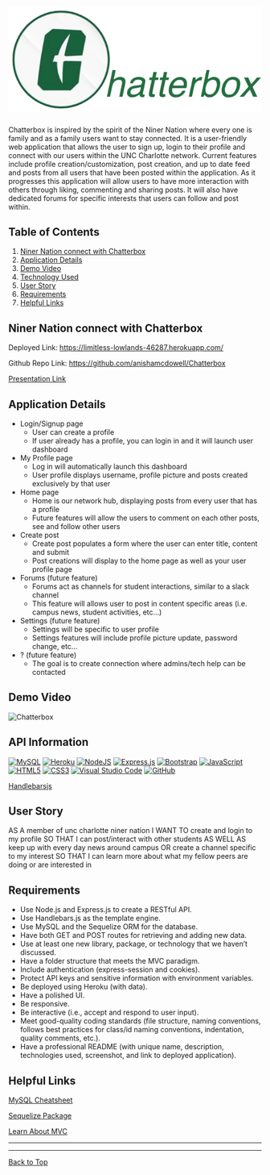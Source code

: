 # ![Chatterbox](./public/images/CB-Logo-Transparent.png)

Chatterbox is inspired by the spirit of the Niner Nation where every one is family and as a family users want to stay connected. It is a user-friendly web application that allows the user to sign up, login to their profile and connect with our users within the UNC Charlotte network. Current features include profile creation/customization, post creation, and up to date feed and posts from all users that have been posted within the application. As it progresses this application will allow users to have more interaction with others through liking, commenting and sharing posts. It will also have dedicated forums for specific interests that users can follow and post within.

## Table of Contents

1. [Niner Nation connect with Chatterbox](##Niner-Nation-connect-with-Chatterbox)
2. [Application Details](##Application-Details)
3. [Demo Video](##Demo-Video)
4. [Technology Used](##Technology-Used)
5. [User Story](##User-Story)
6. [Requirements](##Requirements)
7. [Helpful Links](##Helpful-Links)

## Niner Nation connect with Chatterbox

Deployed Link: https://limitless-lowlands-46287.herokuapp.com/

Github Repo Link: https://github.com/anishamcdowell/Chatterbox

[Presentation Link](https://docs.google.com/presentation/d/15AaflwgBKT68htXi4fWJSlawAU44nizu8HGPJCIo6xE/edit?usp=sharing)

## Application Details

- Login/Signup page
  - User can create a profile
  - If user already has a profile, you can login in and it will launch user dashboard
- My Profile page
  - Log in will automatically launch this dashboard
  - User profile displays username, profile picture and posts created exclusively by that user
- Home page
  - Home is our network hub, displaying posts from every user that has a profile
  - Future features will allow the users to comment on each other posts, see and follow other users
- Create post
  - Create post populates a form where the user can enter title, content and submit
  - Post creations will display to the home page as well as your user profile page
- Forums (future feature)
  - Forums act as channels for student interactions, similar to a slack channel
  - This feature will allows user to post in content specific areas (i.e. campus news, student activities, etc...)
- Settings (future feature)
  - Settings will be specific to user profile
  - Settings features will include profile picture update, password change, etc...
- ? (future feature)
  - The goal is to create connection where admins/tech help can be contacted

## Demo Video

![Chatterbox](./public/images/Chatterbox.gif)

## API Information

[<img alt="MySQL" src="https://img.shields.io/badge/mysql-%2300f.svg?&style=for-the-badge&logo=mysql&logoColor=white"/>](https://www.mysql.com/) [<img alt="Heroku" src="https://img.shields.io/badge/heroku-%23430098.svg?&style=for-the-badge&logo=heroku&logoColor=white"/>](https://www.heroku.com/) [<img alt="NodeJS" src="https://img.shields.io/badge/node.js-%2343853D.svg?&style=for-the-badge&logo=node.js&logoColor=white"/>](https://nodejs.org/en/) [<img alt="Express.js" src="https://img.shields.io/badge/express.js-%23404d59.svg?&style=for-the-badge"/>](https://expressjs.com/) [<img alt="Bootstrap" src="https://img.shields.io/badge/bootstrap-%23563D7C.svg?&style=for-the-badge&logo=bootstrap&logoColor=white"/>](https://getbootstrap.com/) [<img alt="JavaScript" src="https://img.shields.io/badge/javascript-%23323330.svg?&style=for-the-badge&logo=javascript&logoColor=%23F7DF1E"/>](https://www.javascript.com/) [<img alt="HTML5" src="https://img.shields.io/badge/html5-%23E34F26.svg?&style=for-the-badge&logo=html5&logoColor=white"/>](https://developer.mozilla.org/en-US/docs/Web/Guide/HTML/HTML5) [<img alt="CSS3" src="https://img.shields.io/badge/css3-%231572B6.svg?&style=for-the-badge&logo=css3&logoColor=white"/>](https://www.w3schools.com/css/) [<img alt="Visual Studio Code" src="https://img.shields.io/badge/VisualStudioCode-0078d7.svg?&style=for-the-badge&logo=visual-studio-code&logoColor=white"/>](https://code.visualstudio.com/) [<img alt="GitHub" src="https://img.shields.io/badge/github-%23121011.svg?&style=for-the-badge&logo=github&logoColor=white"/>](https://github.com/)

[Handlebarsjs](https://handlebarsjs.com/)

## User Story

AS A member of unc charlotte niner nation
I WANT TO create and login to my profile
SO THAT I can post/interact with other students
AS WELL AS keep up with every day news around campus
OR create a channel specific to my interest
SO THAT I can learn more about what my fellow peers are doing or are interested in

## Requirements

- Use Node.js and Express.js to create a RESTful API. ​
- Use Handlebars.js as the template engine.
- Use MySQL and the Sequelize ORM for the database.
- Have both GET and POST routes for retrieving and adding new data.
- Use at least one new library, package, or technology that we haven’t discussed.
- Have a folder structure that meets the MVC paradigm.
- Include authentication (express-session and cookies).
- Protect API keys and sensitive information with environment variables.
- Be deployed using Heroku (with data).
- Have a polished UI.
- Be responsive.
- Be interactive (i.e., accept and respond to user input).
- Meet good-quality coding standards (file structure, naming conventions, follows best practices for class/id naming conventions, indentation, quality comments, etc.).
- Have a professional README (with unique name, description, technologies used, screenshot, and link to deployed application).
  ​

## Helpful Links

[MySQL Cheatsheet](https://devhints.io/mysql)

[Sequelize Package](https://www.npmjs.com/package/sequelize)

[Learn About MVC](https://www.tutorialspoint.com/mvc_framework/mvc_framework_introduction.htm)

---

---

[Back to Top](##Table-of-Contents)
